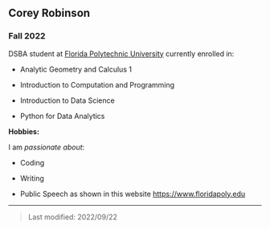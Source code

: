 ## Corey Robinson

### Fall 2022

DSBA student at [Florida Polytechnic University](https://www.floridapoly.edu) currently enrolled in: 

- Analytic Geometry and Calculus 1

- Introduction to Computation and Programming

- Introduction to Data Science

- Python for Data Analytics

**Hobbies:**

I am _passionate about_: 

- Coding

- Writing

- Public Speech
as shown in this website <https://www.floridapoly.edu>

***

> Last modified: 2022/09/22
